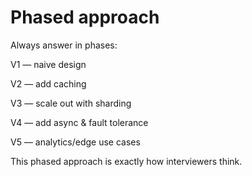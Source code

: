 # Phased approach

Always answer in phases:

V1 — naive design

V2 — add caching

V3 — scale out with sharding

V4 — add async & fault tolerance

V5 — analytics/edge use cases

This phased approach is exactly how interviewers think.
